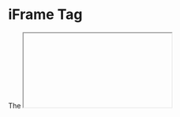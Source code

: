 # iFrame Tag

The <iframe> tag specifies an inline frame.

An inline frame is used to embed another document within the current HTML document.

Use CSS to style the <iframe> (see example below).

It is a good practice to always include a title attribute for the <iframe>. This is used by screen readers to read out what the content of the <iframe> is.

**HTML**

```HTML

<h2> Internal Webpage</h2>
<iframe src="./9_Image/index.html" width=500 height=300></iframe>

<h2> External Webpage</h2>
<iframe src="https://praveenorugantitech.blogspot.com" title="praveenorugantitech" width=500 height=300></iframe>

<h2>Youtube Video</h2>
<iframe width="500" height="300" src="https://www.youtube.com/embed/eBcYKDUT8fs" frameborder="0" allow="accelerometer; autoplay; encrypted-media;
        gyroscope; picture-in-picture" allowfullscreen></iframe>

<h2>PDF Reader</h2>
<iframe src="../../0_All/img/oops.pdf" width=500 height=300></iframe>

<h2>Google Maps</h2>
<iframe
    src="https://www.google.com/maps/embed?pb=!1m18!1m12!1m3!1d30452.37085272319!2d78.54283011145931!3d17.433544989338188!2m3!1f0!2f0!3f0!3m2!1i1024!2i768!4f13.1!3m3!1m2!1s0x0%3A0xd2d04009a502a51c!2sSaiBaba%20Temple!5e0!3m2!1sen!2sin!4v1599507655171!5m2!1sen!2sin"
    width="500" height="300" frameborder="0" style="border:0;" allowfullscreen="" aria-hidden="false"
    tabindex="0"></iframe>

<h2>360 Degree Image</h2>
<iframe
    src="https://momento360.com/e/u/f8202fbbb255420da8659a94de732d24?utm_campaign=embed&utm_source=other&heading=-61.173581928316366&pitch=7.008391809537988&field-of-view=47.5"
    width=500 height=300 frameborder=0 />

```

**CSS**

```CSS
body {
    margin-bottom: 500px
}

h2 {
    font-family: 'Courier New', Courier, monospace;
}

iframe {
    box-shadow: 0 5px 10px black;
}
```

You can check out the [Demo](https://praveenorugantitech.github.io/praveenorugantitech-html/12_iFrame/Demo).

### [Buy me a Book](https://www.buymeacoffee.com/praveenoruganti)

